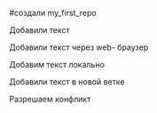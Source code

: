 #создали my_first_repo

Добавили текст

Добавили текст через web- браузер

Добавим текст локально

Добавили текст в новой ветке

Разрешаем конфликт
